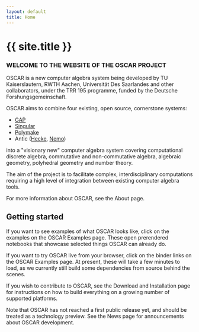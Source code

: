 ```yaml
---
layout: default
title: Home
---
```


# {{ site.title }}

### WELCOME TO THE WEBSITE OF THE OSCAR PROJECT

OSCAR is a new computer algebra system being developed by TU Kaiserslautern,
RWTH Aachen, Universität Des Saarlandes and other collaborators, under
the TRR 195 programme, funded by the Deutsche Forshungsgemeinschaft.

OSCAR aims to combine four existing, open source, cornerstone systems:

  * [GAP](https://www.gap-system.org/)
  * [Singular](https://www.singular.uni-kl.de/)
  * [Polymake](https://polymake.org/doku.php)
  * Antic ([Hecke](https://github.com/thofma/Hecke.jl/), [Nemo](http://nemocas.org))

into a "visionary new" computer algebra system covering computational discrete algebra,
commutative and non-commutative algebra, algebraic geometry, polyhedral geometry and
number theory.

The aim of the project is to facilitate complex, interdisciplinary computations
requiring a high level of integration between existing computer algebra tools.

For more information about OSCAR, see the About page.

## Getting started

If you want to see examples of what OSCAR looks like, click on the examples on the
OSCAR Examples page. These open prerendered notebooks that showcase selected things
OSCAR can already do.

If you want to try OSCAR live from your browser, click on the binder links on the OSCAR
Examples page. At present, these will take a few minutes to load, as we currently still
build some dependencies from source behind the scenes.

If you wish to contribute to OSCAR, see the Download and Installation page for
instructions on how to build everything on a growing number of supported platforms.

Note that OSCAR has not reached a first public release yet, and should be treated as
a technology preview. See the News page for announcements about OSCAR development.

